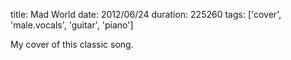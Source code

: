 title: Mad World
date: 2012/06/24
duration: 225260
tags: ['cover', 'male.vocals', 'guitar', 'piano']

My cover of this classic song.
